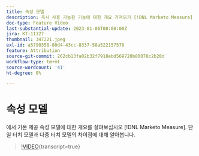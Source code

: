 ```yaml
---
title: 속성 모델
description: 즉시 사용 가능한 기능에 대한 개요 가져오기 [!DNL Marketo Measure] 속성 모델. 단일 터치 모델과 다중 터치 모델의 차이점에 대해 알아봅니다.
doc-type: Feature Video
last-substantial-update: 2023-01-06T00:00:00Z
jira: KT-11327
thumbnail: 347221.jpeg
exl-id: a5790358-80d4-43cc-8337-58a522157578
feature: Attribution
source-git-commit: 262cb13fa02b32f7918ebd569720b80078c2b28d
workflow-type: tm+mt
source-wordcount: '41'
ht-degree: 0%

---
```


# 속성 모델

에서 기본 제공 속성 모델에 대한 개요를 살펴보십시오 [!DNL Marketo Measure]. 단일 터치 모델과 다중 터치 모델의 차이점에 대해 알아봅니다.

>[!VIDEO](https://video.tv.adobe.com/v/347221/?learn=on){transcript=true}
